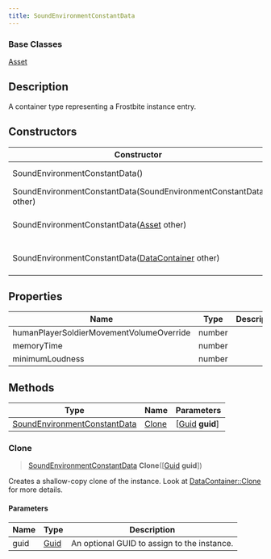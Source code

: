 ```yaml
---
title: SoundEnvironmentConstantData
---
```

### Base Classes

[Asset](/vext/ref/fb/asset/)

## Description

A container type representing a Frostbite instance entry.

## Constructors

| Constructor                                                                             | Description                                                                                                                                     |
| --------------------------------------------------------------------------------------- | ----------------------------------------------------------------------------------------------------------------------------------------------- |
| SoundEnvironmentConstantData()                                                          | Create a new instance of this container type.                                                                                                   |
| SoundEnvironmentConstantData(SoundEnvironmentConstantData other)                        | Create a reference copy of an instance of the same type.                                                                                        |
| SoundEnvironmentConstantData([Asset](/vext/ref/fb/asset/) other)                                      | Upcast an instance of type [Asset](/vext/ref/fb/asset/) to [SoundEnvironmentConstantData](/vext/ref/fb/soundenvironmentconstantdata/).                                      |
| SoundEnvironmentConstantData([DataContainer](/vext/ref/shared/class/datacontainer) other) | Upcast an instance of type [DataContainer](/vext/ref/shared/class/datacontainer) to [SoundEnvironmentConstantData](/vext/ref/fb/soundenvironmentconstantdata/). |

## Properties

| Name                                     | Type   | Description |
| ---------------------------------------- | ------ | ----------- |
| humanPlayerSoldierMovementVolumeOverride | number |             |
| memoryTime                               | number |             |
| minimumLoudness                          | number |             |

## Methods

| Type                                                         | Name            | Parameters                                     |
| ------------------------------------------------------------ | --------------- | ---------------------------------------------- |
| [SoundEnvironmentConstantData](/vext/ref/fb/soundenvironmentconstantdata/) | [Clone](#clone) | \[[Guid](/vext/ref/shared/class/guid) **guid**\] |

### Clone

> [SoundEnvironmentConstantData](/vext/ref/fb/soundenvironmentconstantdata/) **Clone**(\[[Guid](/vext/ref/shared/class/guid) **guid**\])

Creates a shallow-copy clone of the instance. Look at [DataContainer::Clone](/vext/ref/shared/class/datacontainer#clone) for more details.

#### Parameters

| Name | Type         | Description                                 |
| ---- | ------------ | ------------------------------------------- |
| guid | [Guid](/vext/ref/shared/class/guid/) | An optional GUID to assign to the instance. |
